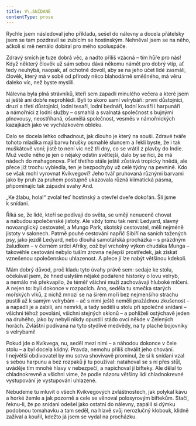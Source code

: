 ```yaml
---
title: V\.SNÍDANĚ
contentType: prose
---
```


  

Rychle jsem následoval jeho příkladu, sešel do nálevny a docela přátelsky jsem se tam pozdravil se zubícím se hostinským. Nehněval jsem se na něho, ačkoli si mě nemálo dobíral pro mého spoluspáče.

Zdravý smích je tuze dobrá věc, a nadto příliš vzácná – tím hůře pro nás! Když některý člověk už sám sebou dává někomu námět pro dobrý vtip, ať tedy neuhýbá, naopak, ať ochotně dovolí, aby se na jeho účet lidé zasmáli, člověk, který má v sobě od přírody něco blahodárně směšného, má věru daleko víc, než byste myslili.

Nálevna byla plná strávníků, kteří sem zapadli minulého večera a které jsem si ještě ani dobře neprohlédl. Byli to skoro samí velrybáři: první důstojníci, druzí a třetí důstojníci, lodní tesaři, lodní bednáři, lodní kováři i harpunáři a námořníci z lodní služby – osmahlá a svalnatá společnost s bujnými plnovousy, neostříhaná, ošumělá společnost, vesměs v námořnických kazajkách jako ve vycházkovém obleku.

Dalo se docela lehko odhadnout, jak dlouho je který na souši. Zdravé tváře tohoto mladíka mají barvu hrušky osmahlé sluncem a řekli byste, že i tak muškátově voní; jistě to není víc než tři dny, co se vrátil z plavby do Indie. Muž vedle něho je jen o nějaký odstín světlejší, dalo by se říci, že má nádech do mahagonova. Pleť třetího stále ještě zůstává tropicky hnědá, ale přece již trochu vybledla, ten je bezpochyby už celé týdny na pevnině. Kdo se však mohl vyrovnat Kvíkvegovi? Jeho tvář pruhovaná různými barvami jako by pruh za pruhem postupně ukazovala různá klimatická pásma, připomínajíc tak západní svahy And.

„Ke žlabu, hola!“ zvolal teď hostinský a otevřel dveře dokořán. Šli jsme k snídani.

Říká se, že lidé, kteří se podívají do světa, se umějí nenuceně chovat a nabudou společenské jistoty. Ale vždy tomu tak není: Ledyard, slavný novoanglický cestovatel, a Mungo Park, skotský cestovatel, měli nejméně jistoty v salonech. Patrně pouhé cestování napříč Sibiří na saních tažených psy, jako jezdil Ledyard, nebo dlouhá samotářská procházka – s prázdným žaludkem – v černém srdci Afriky, což byl vrcholný výkon chudáka Munga – takovéhle cestování nebylo tuším zrovna nejlepší prostředek, jak získat vznešenou společenskou uhlazenost. A přece jí lze nabýt většinou kdekoli.

Mám dobrý důvod, proč kladu tyto úvahy právě sem: sedaje ke stolu, očekával jsem, že hned uslyším nějaké podařené historky o lovu velryb, a nemálo mě překvapilo, že téměř všichni muži zachovávají hluboké mlčení. A nejen to: byli dokonce v rozpacích. Ano, seděla tu smečka starých mořských vlků, z nichž mnozí se na širém moři bez nejmenšího strachu pustili až k samým velrybám – ač s nimi ještě neměli pražádnou zkušenost – a napadli je a zabili, ani nemrkli, a tady seděli u stolu při společné snídani – všichni téhož povolání, všichni stejných sklonů – a pohlíželi ostýchavě jeden na druhého, jako by nebyli nikdy opustili stádo ovcí někde v Zelených horách. Zvláštní podívaná na tyto stydlivé medvědy, na ty plaché bojovníky s velrybami!

Pokud jde o Kvíkvega, nu, seděl mezi nimi – a náhodou dokonce v čele stolu – a byl docela klidný. Pravda, nemohu příliš chválit jeho chování. I největší obdivovatel by mu sotva shovívavě prominul, že si k snídani vzal s sebou harpunu a bez rozpaků ji tu používal: natahoval se s ní přes stůl, uváděje tím mnohé hlavy v nebezpečí, a napichoval jí bifteky. Ale dělal to chladnokrevně a všichni víme, že podle názoru většiny lidí chladnokrevné vystupování je vystupování uhlazené.

Nebudeme tu mluvit o všech Kvíkvegových zvláštnostech, jak polykal kávu a horké žemle a jak pozorně a cele se věnoval polosyrovým biftekům. Stačí, řeknu-li, že po snídani odešel jako ostatní do nálevny, zapálil si dýmku podobnou tomahavku a tam seděl, na hlavě svůj nerozlučný klobouk, klidně zažíval a kouřil, kdežto já jsem se vydal na procházku.
